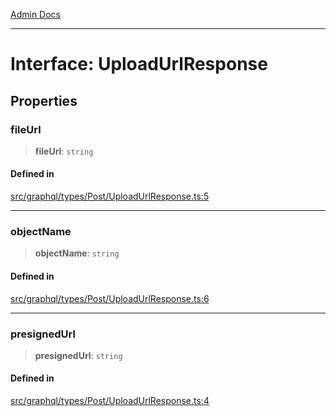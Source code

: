 [Admin Docs](/)

***

# Interface: UploadUrlResponse

## Properties

### fileUrl

> **fileUrl**: `string`

#### Defined in

[src/graphql/types/Post/UploadUrlResponse.ts:5](https://github.com/NishantSinghhhhh/talawa-api/blob/05ae6a4794762096d917a90a3af0db22b7c47392/src/graphql/types/Post/UploadUrlResponse.ts#L5)

***

### objectName

> **objectName**: `string`

#### Defined in

[src/graphql/types/Post/UploadUrlResponse.ts:6](https://github.com/NishantSinghhhhh/talawa-api/blob/05ae6a4794762096d917a90a3af0db22b7c47392/src/graphql/types/Post/UploadUrlResponse.ts#L6)

***

### presignedUrl

> **presignedUrl**: `string`

#### Defined in

[src/graphql/types/Post/UploadUrlResponse.ts:4](https://github.com/NishantSinghhhhh/talawa-api/blob/05ae6a4794762096d917a90a3af0db22b7c47392/src/graphql/types/Post/UploadUrlResponse.ts#L4)
